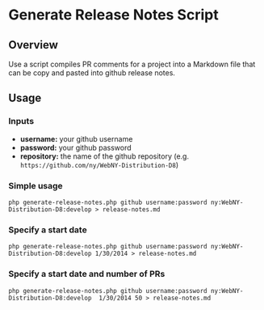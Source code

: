# Generate Release Notes Script

## Overview
Use a script compiles PR comments for a project into a Markdown file that can
be copy and pasted into github release notes. 

## Usage

### Inputs
- **username:** your github username
- **password:** your github password
- **repository:** the name of the github repository (e.g. `https://github.com/ny/WebNY-Distribution-D8`)

### Simple usage

    php generate-release-notes.php github username:password ny:WebNY-Distribution-D8:develop > release-notes.md

### Specify a start date

    php generate-release-notes.php github username:password ny:WebNY-Distribution-D8:develop 1/30/2014 > release-notes.md

### Specify a start date and number of PRs

    php generate-release-notes.php github username:password ny:WebNY-Distribution-D8:develop  1/30/2014 50 > release-notes.md
